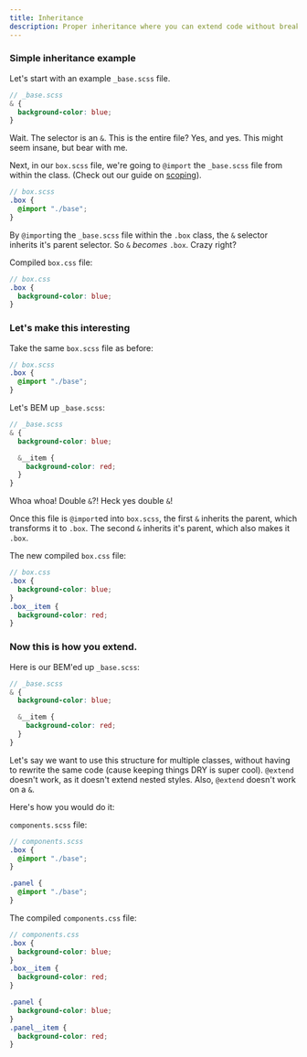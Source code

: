 ```yaml
---
title: Inheritance
description: Proper inheritance where you can extend code without breaking all the things.
---
```


### Simple inheritance example

Let's start with an example `_base.scss` file.

```scss
// _base.scss
& {
  background-color: blue;
}
```

Wait. The selector is an `&`. This is the entire file? Yes, and yes. This might seem insane, but bear with me.

Next, in our `box.scss` file, we're going to `@import` the `_base.scss` file from within the class. (Check out our guide on [scoping](/seed-docs/guide/scoping)).

```scss
// box.scss
.box {
  @import "./base";
}
```

By `@import`ing the `_base.scss` file within the `.box` class, the `&` selector inherits it's parent selector. So `&` *becomes* `.box`. Crazy right?


Compiled `box.css` file:

```scss
// box.css
.box {
  background-color: blue;
}
```

### Let's make this interesting

Take the same `box.scss` file as before:

```scss
// box.scss
.box {
  @import "./base";
}
```

Let's BEM up `_base.scss`:

```scss
// _base.scss
& {
  background-color: blue;

  &__item {
    background-color: red;
  }
}
```

Whoa whoa! Double `&`?! Heck yes double `&`!

Once this file is `@import`ed into `box.scss`, the first `&` inherits the parent, which transforms it to `.box`. The second `&` inherits it's parent, which also makes it `.box`.

The new compiled `box.css` file:

```scss
// box.css
.box {
  background-color: blue;
}
.box__item {
  background-color: red;
}
```

### Now this is how you extend.


Here is our BEM'ed up `_base.scss`:

```scss
// _base.scss
& {
  background-color: blue;

  &__item {
    background-color: red;
  }
}
```


Let's say we want to use this structure for multiple classes, without having to rewrite the same code (cause keeping things DRY is super cool). `@extend` doesn't work, as it doesn't extend nested styles. Also, `@extend` doesn't work on a `&`.

Here's how you would do it:

`components.scss` file:

```scss
// components.scss
.box {
  @import "./base";
}

.panel {
  @import "./base";
}
```

The compiled `components.css` file:

```scss
// components.css
.box {
  background-color: blue;
}
.box__item {
  background-color: red;
}

.panel {
  background-color: blue;
}
.panel__item {
  background-color: red;
}
```
